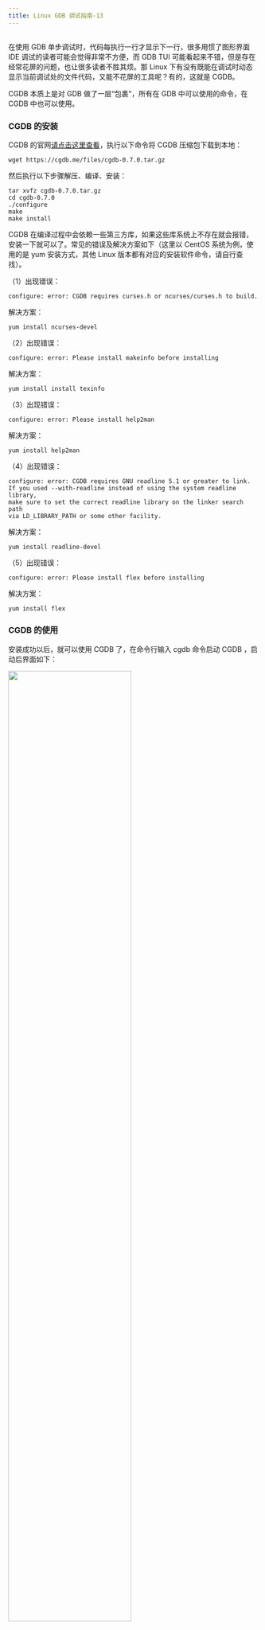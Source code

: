 ```yaml
---
title: Linux GDB 调试指南-13
---
```

<article id="topicContainer" class="column_content"><h2 class="topic_title"></h2><div><p>在使用 GDB 单步调试时，代码每执行一行才显示下一行，很多用惯了图形界面 IDE 调试的读者可能会觉得非常不方便，而 GDB TUI 可能看起来不错，但是存在经常花屏的问题，也让很多读者不胜其烦。那 Linux 下有没有既能在调试时动态显示当前调试处的文件代码，又能不花屏的工具呢？有的，这就是 CGDB。</p>
<p>CGDB 本质上是对 GDB 做了一层“包裹”，所有在 GDB 中可以使用的命令，在 CGDB 中也可以使用。</p>
<h3 id="cgdb">CGDB 的安装</h3>
<p>CGDB 的官网<a href="http://cgdb.github.io/">请点击这里查看</a>，执行以下命令将 CGDB 压缩包下载到本地：</p>
<pre><code>wget https://cgdb.me/files/cgdb-0.7.0.tar.gz
</code></pre>
<p>然后执行以下步骤解压、编译、安装：</p>
<pre><code>tar xvfz cgdb-0.7.0.tar.gz
cd cgdb-0.7.0
./configure 
make
make install
</code></pre>
<p>CGDB 在编译过程中会依赖一些第三方库，如果这些库系统上不存在就会报错，安装一下就可以了。常见的错误及解决方案如下（这里以 CentOS 系统为例，使用的是 yum 安装方式，其他 Linux 版本都有对应的安装软件命令，请自行查找）。</p>
<p>（1）出现错误：</p>
<pre><code>configure: error: CGDB requires curses.h or ncurses/curses.h to build.
</code></pre>
<p>解决方案：</p>
<pre><code>yum install ncurses-devel
</code></pre>
<p>（2）出现错误：</p>
<pre><code>configure: error: Please install makeinfo before installing
</code></pre>
<p>解决方案：</p>
<pre><code>yum install install texinfo
</code></pre>
<p>（3）出现错误：</p>
<pre><code>configure: error: Please install help2man
</code></pre>
<p>解决方案：</p>
<pre><code>yum install help2man
</code></pre>
<p>（4）出现错误：</p>
<pre><code>configure: error: CGDB requires GNU readline 5.1 or greater to link.
If you used --with-readline instead of using the system readline library,
make sure to set the correct readline library on the linker search path
via LD_LIBRARY_PATH or some other facility.
</code></pre>
<p>解决方案：</p>
<pre><code>yum install readline-devel
</code></pre>
<p>（5）出现错误：</p>
<pre><code>configure: error: Please install flex before installing
</code></pre>
<p>解决方案：</p>
<pre><code>yum install flex
</code></pre>
<h3 id="cgdb-1">CGDB 的使用</h3>
<p>安装成功以后，就可以使用 CGDB 了，在命令行输入 cgdb 命令启动 CGDB ，启动后界面如下：</p>
<p><img src="https://images.gitbook.cn/7f8a9ec0-f1f6-11e8-b37f-7bcfd20d5d3a"  width = "70%" /></p>
<p>界面分为上下两部分：上部为代码窗口，显示调试过程中的代码；下部就是 GDB 原来的命令窗口。默认窗口焦点在下部的命令窗口，如果想将焦点切换到上部的代码窗口，按键盘上的 Esc 键，之后再次按字母 i 键将使焦点回到命令窗口。</p>
<blockquote>
  <p>注意：这个“焦点窗口”的概念很重要，它决定着你当前可以操作的是上部代码窗口还是命令窗口（ 和GDB TUI 一样）。</p>
</blockquote>
<p>我们用 Redis 自带的客户端程序 redis-cli 为例，输入以下命令启动调试：</p>
<pre><code>cgdb redis-cli
</code></pre>
<p>启动后的界面如下：</p>
<p><img src="https://images.gitbook.cn/9bfbcf20-f1f6-11e8-9fa2-2b61cbf641db"  width = "70%" /></p>
<p>然后加两个断点，如下图所示：</p>
<p><img src="https://images.gitbook.cn/b9032500-f1f6-11e8-b2e9-350578bd3de4"  width = "70%" /></p>
<p>如上图所示，我们在程序的 main ( 上图中第 2824 行 ）和第 2832 行分别加了一个断点，添加断点以后，代码窗口的行号将会以红色显示，另外有一个绿色箭头指向当前执行的行（ 这里由于在 main 函数上加了个断点，绿色箭头指向第一个断点位置 ）。单步调试并步入第 2827 行的 sdsnew() 函数调用中，可以看到代码视图中相应的代码也发生了变化，并且绿色箭头始终指向当前执行的行数：</p>
<p><img src="https://images.gitbook.cn/cb32e800-f1f6-11e8-b2e9-350578bd3de4"  width = "70%" /></p>
<p>更多 CGDB 的用法可以查阅官网，也可以参考 CGDB 中文手册，<a href="https://github.com/leeyiw/cgdb-manual-in-chinese/blob/master/SUMMARY.md">点击这里可查看详情</a>。</p>
<h3 id="cgdb-2">CGDB 的不足之处</h3>
<p>CGDB 虽然已经比原始的 GDB 和 GDB TUI 模式在代码显示方面改进了许多，但实际使用时，CGDB 中调用 GDB 的 print 命令无法显示字符串类型中的中文字符，要么显示乱码，要么不显示，会给程序调试带来很大的困扰，这点需要注意。</p>
<p>总的来说，CGDB 仍然能满足我们大多数场景下的调试，瑕不掩瑜， CGDB 在 Linux 系统中调试程序还是比 GDB 方便很多。</p>
<h3 id="">答疑与交流</h3>
<p>如果你在学习过程中有任何问题和想法，欢迎加入本课程的读者交流群，我会抽出时间回复。请加助手伽利略的微信号 GitChatty6（见下图微信二维码），注明 <strong>Linux GDB</strong>，谢谢，到时会拉你入群。</p>
<p><img src="https://images.gitbook.cn/FmCFWs9SvHlH97TzbNXMCR4Z2mp0"  width = "30%" /></p></div></article>